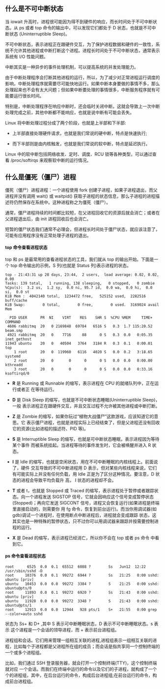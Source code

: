 ## 什么是不可中断状态

当 iowait 升高时，进程很可能因为得不到硬件的响应，而长时间处于不可中断状态。从 ps 或者 top 命令的输出中，可以发现它们都处于 D 状态，也就是不可中断状态 (Uninterruptible Sleep)。

不可中断状态，表示进程正在跟硬件交互，为了保护进程数据和硬件的一致性，系统不允许其他进程或中断打断这个进程。进程长时间处于不可中断状态，通常表示系统有 I/O 性能问题。

中断其实是一种异步的事件处理机制，可以提高系统的并发处理能力。

由于中断处理程序会打断其他进程的运行，所以，为了减少对正常进程运行调度的影响，中断处理程序就需要尽可能快地运行。如果中断本身要做的事情不多，那么处理起来也不会有太大问题；但如果中断要处理的事情很多，中断服务程序就有可能要运行很长时间。

特别是，中断处理程序在响应中断时，还会临时关闭中断。这就会导致上一次中断处理完成之前，其他中断都不能响应，也就是说中断有可能会丢失。

Linux 将中断处理过程分成了两个阶段，也就是上半部和下半部:

- 上半部直接处理硬件请求，也就是我们常说的硬中断，特点是快速执行;

- 而下半部则是由内核触发，也就是我们常说的软中断，特点是延迟执行。

Linux 中的软中断包括网络收发、定时、调度、RCU 锁等各种类型，可以通过查看 /proc/softirqs 来观察软中断的运行情况。


## 什么是僵死（僵尸）进程

僵死（僵尸）进程进程：一个进程使用 fork 创建子进程，如果子进程退出，而父进程并没有调用 wait() 或 waitpid() 获取子进程的状态信息，那么子进程的进程描述符仍然保存在系统中。这种进程称之为僵死（僵尸）。

通常，僵尸进程持续的时间都比较短，在父进程回收它的资源后就会消亡；或者在父进程退出后，由 init 进程回收后也会消亡。

短暂的僵尸状态我们通常不必理会，但进程长时间处于僵尸状态，就应该注意了，可能有应用程序没有正常处理子进程的退出。

#### top 命令查看进程状态

top 和 ps 是最常用的查看进程状态的工具，我们就从 top 的输出开始。下面是一个 top 命令输出的示例，S 列(也就是 Status 列)表示进程的状态。

```
top - 21:43:31 up 28 days, 23:44,  2 users,  load average: 0.02, 0.02, 0.00
Tasks: 139 total,   1 running, 138 sleeping,   0 stopped,   0 zombie
%Cpu(s):  3.2 us,  1.2 sy,  0.0 ni, 95.7 id,  0.0 wa,  0.0 hi,  0.0 si,  0.0 st
KiB Mem :  4042140 total,  1234472 free,   525152 used,  2282516 buff/cache
KiB Swap:        0 total,        0 free,        0 used.  3169024 avail Mem

  PID USER      PR  NI    VIRT    RES    SHR S  %CPU %MEM     TIME+ COMMAND
 4606 rabbitmq  20   0 2169848  69784   6516 S   0.3  1.7 115:20.52 beam.smp
 4921 rabbitmq  20   0    7716     88      0 S   0.3  0.0   0:05.35 inet_gethost
11943 ubuntu    20   0   40504   3764   3184 R   0.3  0.1   0:00.01 top
    1 root      20   0  119960   6116   4020 S   0.0  0.2   3:18.65 systemd
    2 root      20   0       0      0      0 S   0.0  0.0   0:00.00 kthreadd
    3 root      20   0       0      0      0 S   0.0  0.0   0:33.16 ksoftirqd/0
```

- __R__ 是 Running 或 Runnable 的缩写，表示进程在 CPU 的就绪队列中，正在运行或者正 在等待运行。

- __D__ 是 Disk Sleep 的缩写，也就是不可中断状态睡眠(Uninterruptible Sleep)，一般 表示进程正在跟硬件交互，并且交互过程不允许被其他进程或中断打断。

- __Z__ 是 Zombie 的缩写，如果你玩过“植物大战僵尸”这款游戏，应该知道它的意思。它 表示僵尸进程，也就是进程实际上已经结束了，但是父进程还没有回收它的资源(比如进程的描述符、PID 等)。

- __S__ 是 Interruptible Sleep 的缩写，也就是可中断状态睡眠，表示进程因为等待某个事件 而被系统挂起。当进程等待的事件发生时，它会被唤醒并进入 R 状态。

- __I__ 是 Idle 的缩写，也就是空闲状态，用在不可中断睡眠的内核线程上。前面说了，硬件 交互导致的不可中断进程用 D 表示，但对某些内核线程来说，它们有可能实际上并没有任何负载，用 Idle 正是为了区分这种情况。要注意，D 状态的进程会导致平均负载升 高， I 状态的进程却不会。

- __T__ 或者 t，也就是 Stopped 或 Traced 的缩写，表示进程处于暂停或者跟踪状态。向一个进程发送 SIGSTOP 信号，它就会因响应这个信号变成暂停状态(Stopped)；再向它发送 SIGCONT 信号，进程又会恢复运行(如果进程是终端里直接启动的，则需要你 用 fg 命令，恢复到前台运行)。而当你用调试器(如 gdb)调试一个进程时，在使用断点中断进程后，进程就会变成跟踪 状态，这其实也是一种特殊的暂停状态，只不过你可以用调试器来跟踪并按需要控制进程的运行。

- __X__ 是 Dead 的缩写，表示进程已经消亡，所以你不会在 top 或者 ps 命令 中看到它。

#### ps 命令查看进程状态

```
root      6525  0.0  0.1  65512  6088 ?        Ss   Jun12  12:22 /usr/sbin/sshd -D
root     10376  0.0  0.1  99272  6944 ?        Ss   21:25   0:00 sshd: ubuntu [priv]
ubuntu   10453  0.0  0.0  99272  3384 ?        S    21:25   0:00 sshd: ubuntu@pts/0
root     11893  0.0  0.1  99272  6920 ?        Ss   21:43   0:00 sshd: ubuntu [priv]
ubuntu   11928  0.0  0.0  99272  3348 ?        S    21:43   0:00 sshd: ubuntu@pts/1
root     12913  0.0  0.0  12944   928 pts/1    S+   21:55   0:00 grep --color=auto sshd
```

 状态为 Ss+ 和 D+ ,其中 S 表示可中断睡眠状态，D 表示不可中断睡眠状态。s 表示 这个进程是一个会话的领导进程，而 + 表示前台进程组。

进程组和会话。它们用来管理一组相互关联的进程,进程组表示一组相互关联的进程，比如每个子进程都是父进程所在组的成员；而会话是指共享同一个控制终端的一个或多个进程组。

比如，我们通过 SSH 登录服务器，就会打开一个控制终端(TTY)，这个控制终端就对应 一个会话。而我们在终端中运行的命令以及它们的子进程，就构成了一个个的进程组，其中，在后台运行的命令，构成后台进程组;在前台运行的命令，构成前台进程组。